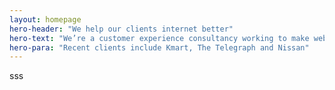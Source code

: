 ```yaml
---
layout: homepage
hero-header: "We help our clients internet better"
hero-text: "We’re a customer experience consultancy working to make websites and apps better, easier to use (and more profitable, too)"
hero-para: "Recent clients include Kmart, The Telegraph and Nissan"
---
```

sss
